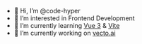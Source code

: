 - 👋 Hi, I’m @code-hyper
- 👀 I’m interested in Frontend Development
- 🌱 I’m currently learning [Vue 3](https://vuejs.org/) & [Vite](https://vitejs.dev/)
- :rocket: I’m currently working on [vecto.ai](https://vecto.ai)

<!---
code-hyper/code-hyper is a ✨ special ✨ repository because its `README.md` (this file) appears on your GitHub profile.
You can click the Preview link to take a look at your changes.
--->
